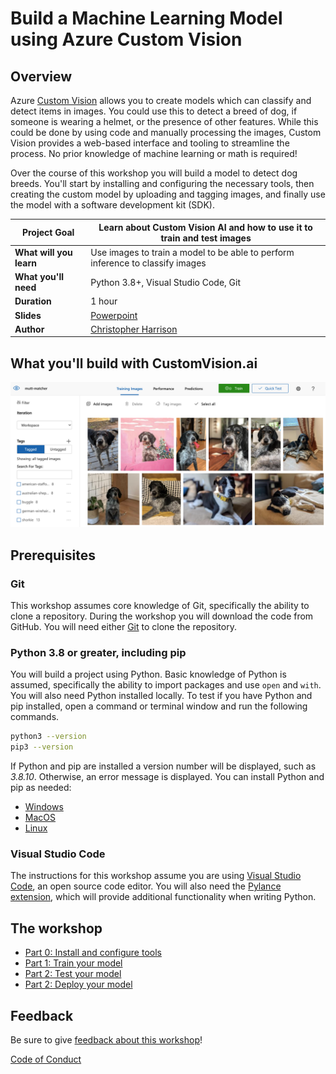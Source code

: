 # Build a Machine Learning Model using Azure Custom Vision

## Overview

Azure [Custom Vision](https://docs.microsoft.com/azure/cognitive-services/custom-vision-service/?WT.mc_id=academic-49102-chrhar) allows you to create models which can classify and detect items in images. You could use this to detect a breed of dog, if someone is wearing a helmet, or the presence of other features. While this could be done by using code and manually processing the images, Custom Vision provides a web-based interface and tooling to streamline the process. No prior knowledge of machine learning or math is required!

Over the course of this workshop you will build a model to detect dog breeds. You'll start by installing and configuring the necessary tools, then creating the custom model by uploading and tagging images, and finally use the model with a software development kit (SDK).

| **Project Goal**        | Learn about Custom Vision AI and how to use it to train and test images        |
| ----------------------- | ------------------------------------------------------------------------------ |
| **What will you learn** | Use images to train a model to be able to perform inference to classify images |
| **What you'll need**    | Python 3.8+, Visual Studio Code, Git                                           |
| **Duration**            | 1 hour                                                                         |
| **Slides**              | [Powerpoint](slides.pptx)                                                      |
| **Author**              | [Christopher Harrison](https://geektrainer.dev)                                |

## What you'll build with CustomVision.ai

![demo image](./images/demo.png)

## Prerequisites

### Git

This workshop assumes core knowledge of Git, specifically the ability to clone a repository. During the workshop you will download the code from GitHub. You will need either [Git](https://git-scm.com/) to clone the repository.

### Python 3.8 or greater, including pip

You will build a project using Python. Basic knowledge of Python is assumed, specifically the ability to import packages and use `open` and `with`. You will also need Python installed locally. To test if you have Python and pip installed, open a command or terminal window and run the following commands.

```bash
python3 --version
pip3 --version
```

If Python and pip are installed a version number will be displayed, such as _3.8.10_. Otherwise, an error message is displayed. You can install Python and pip as needed:

- [Windows](https://docs.microsoft.com/windows/python/beginners?WT.mc_id=academic-49102-chrhar#install-python)
- [MacOS](https://www.python.org/downloads/macos/)
- [Linux](https://packaging.python.org/guides/installing-using-linux-tools/)

### Visual Studio Code

The instructions for this workshop assume you are using [Visual Studio Code](https://code.visualstudio.com?WT.mc_id=academic-49102-chrhar), an open source code editor. You will also need the [Pylance extension](https://marketplace.visualstudio.com/items?itemName=ms-python.vscode-pylance&WT.mc_id=academic-49102-chrhar), which will provide additional functionality when writing Python.

## The workshop

- [Part 0: Install and configure tools](./documentation/setup.md)
- [Part 1: Train your model](./documentation/train.md)
- [Part 2: Test your model](./documentation/predict.md)
- [Part 2: Deploy your model](./documentation/deploy.md)

## Feedback

Be sure to give [feedback about this workshop](https://forms.office.com/r/MdhJWMZthR)!

[Code of Conduct](https://opensource.microsoft.com/codeofconduct/)
